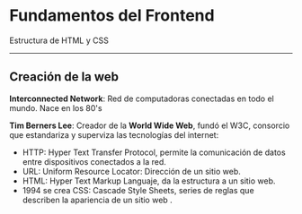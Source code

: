# Fundamentos del Frontend

Estructura de HTML y CSS

---

## **Creación de la web**
**Interconnected Network**: Red de computadoras conectadas en todo el mundo. Nace en los 80's

**Tim Berners Lee**: Creador de la **World Wide Web**, fundó el W3C, consorcio que estandariza y superviza las tecnologías del internet:

* HTTP: Hyper Text Transfer Protocol, permite la comunicación de datos entre dispositivos conectados a la red.
* URL: Uniform Resource Locator: Dirección de un sitio web.
* HTML: Hyper Text Markup Languaje, da la estructura a un sitio web.
* 1994 se crea CSS: Cascade Style Sheets, series de reglas que describen la apariencia de un sitio web .

